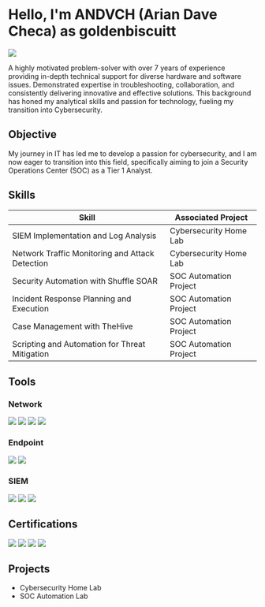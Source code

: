 # Hello, I'm ANDVCH (Arian Dave Checa) as goldenbiscuitt
<a href="https://linkedin.com/in/adcheca"><img src="https://img.shields.io/badge/-LinkedIn-0072b1?&style=for-the-badge&logo=linkedin&logoColor=white" /></a>

A highly motivated problem-solver with over 7 years of experience providing in-depth technical support for diverse hardware and software issues. Demonstrated expertise in troubleshooting, collaboration, and consistently delivering innovative and effective solutions. This background has honed my analytical skills and passion for technology, fueling my transition into Cybersecurity.

## Objective

My journey in IT has led me to develop a passion for cybersecurity, and I am now eager to transition into this field, specifically aiming to join a Security Operations Center (SOC) as a Tier 1 Analyst.

## Skills

| Skill                                         | Associated Project         |
|-----------------------------------------------|----------------------------|
| SIEM Implementation and Log Analysis          | Cybersecurity Home Lab|
| Network Traffic Monitoring and Attack Detection | Cybersecurity Home Lab|
| Security Automation with Shuffle SOAR         | SOC Automation Project|
| Incident Response Planning and Execution      | SOC Automation Project|
| Case Management with TheHive                  | SOC Automation Project|
| Scripting and Automation for Threat Mitigation | SOC Automation Project|

## Tools
### Network
<div>
    <img src="https://img.shields.io/badge/-Wireshark-1679A7?&style=for-the-badge&logo=Wireshark&logoColor=white" />
    <img src="https://img.shields.io/badge/-Suricata-EF3B2D?&style=for-the-badge&logo=Suricata&logoColor=white" />
    <img src="https://img.shields.io/badge/-Zeek-777BB4?&style=for-the-badge&logo=Zeek&logoColor=white" />
    <img src="https://img.shields.io/badge/-Snort-red?style=for-the-badge&logo=snort&logoColor=white" />
</div>

### Endpoint
<div>
    <img src="https://img.shields.io/badge/-Microsoft_Defender_for_Endpoint-00A4EF?&style=for-the-badge&logo=Microsoft&logoColor=white" />
    <img src="https://img.shields.io/badge/-Velociraptor-4B275F?&style=for-the-badge&logo=Velociraptor&logoColor=white" />
</div>

### SIEM
<div>
    <img src="https://img.shields.io/badge/-Wazuh-blue?style=for-the-badge&logo=wazuh&logoColor=white" />
    <img src="https://img.shields.io/badge/-Splunk-000000?&style=for-the-badge&logo=Splunk&logoColor=white" />
    <img src="https://img.shields.io/badge/-Elastic-005571?&style=for-the-badge&logo=Elastic&logoColor=white" />
</div>

## Certifications
<div>
<img src="https://img.shields.io/badge/-Cybersecurity-white?style=for-the-badge&logo=Google&logoColor=red" />
<img src="https://img.shields.io/badge/-Information%20Literacy-blue?style=for-the-badge&logo=linkedin&logoColor=white" />
<img src="https://img.shields.io/badge/-Introduction%20to%20CIP-purple?style=for-the-badge&logo=opswat&logoColor=white" />
<img src="https://img.shields.io/badge/-CC%20Domain%20Completion-99CC33?style=for-the-badge&logo=isc2&logoColor=white" />
</div>

## Projects
- Cybersecurity Home Lab
- SOC Automation Lab
